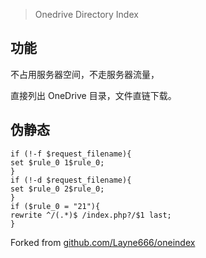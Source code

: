 
> Onedrive Directory Index

## 功能

不占用服务器空间，不走服务器流量，  

直接列出 OneDrive 目录，文件直链下载。  

## 伪静态

```nginx
if (!-f $request_filename){
set $rule_0 1$rule_0;
}
if (!-d $request_filename){
set $rule_0 2$rule_0;
}
if ($rule_0 = "21"){
rewrite ^/(.*)$ /index.php?/$1 last;
}
```


Forked from <a href="https://github.com/Layne666/oneindex" target="_blank">github.com/Layne666/oneindex</a>
